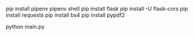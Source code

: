 pip install pipenv
pipenv shell
pip install flask
pip install -U flask-cors
pip install requests
pip install bs4
pip install pypdf2

python main.py

